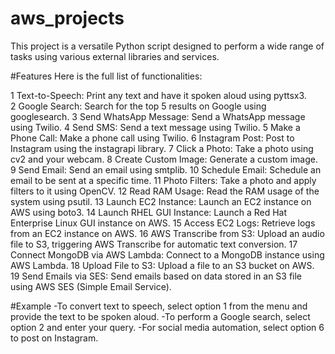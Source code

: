 # aws_projects
This project is a versatile Python script designed to perform a wide range of tasks using various external libraries and services.

#Features
Here is the full list of functionalities:

1 Text-to-Speech: Print any text and have it spoken aloud using pyttsx3.  
2 Google Search: Search for the top 5 results on Google using googlesearch.
3 Send WhatsApp Message: Send a WhatsApp message using Twilio.
4 Send SMS: Send a text message using Twilio.
5 Make a Phone Call: Make a phone call using Twilio.
6 Instagram Post: Post to Instagram using the instagrapi library.
7 Click a Photo: Take a photo using cv2 and your webcam.
8 Create Custom Image: Generate a custom image.
9 Send Email: Send an email using smtplib.
10 Schedule Email: Schedule an email to be sent at a specific time.
11 Photo Filters: Take a photo and apply filters to it using OpenCV.
12 Read RAM Usage: Read the RAM usage of the system using psutil.
13 Launch EC2 Instance: Launch an EC2 instance on AWS using boto3.
14 Launch RHEL GUI Instance: Launch a Red Hat Enterprise Linux GUI instance on AWS.
15 Access EC2 Logs: Retrieve logs from an EC2 instance on AWS.
16 AWS Transcribe from S3: Upload an audio file to S3, triggering AWS Transcribe for automatic text conversion.
17 Connect MongoDB via AWS Lambda: Connect to a MongoDB instance using AWS Lambda.
18 Upload File to S3: Upload a file to an S3 bucket on AWS.
19 Send Emails via SES: Send emails based on data stored in an S3 file using AWS SES (Simple Email Service).

#Example
-To convert text to speech, select option 1 from the menu and provide the text to be spoken aloud.
-To perform a Google search, select option 2 and enter your query.
-For social media automation, select option 6 to post on Instagram.
